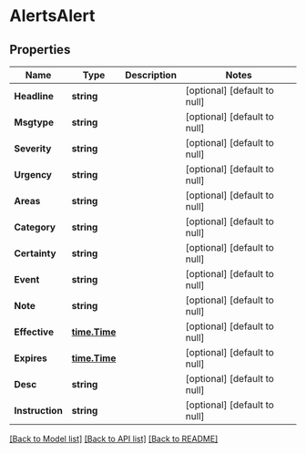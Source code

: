 # AlertsAlert

## Properties
Name | Type | Description | Notes
------------ | ------------- | ------------- | -------------
**Headline** | **string** |  | [optional] [default to null]
**Msgtype** | **string** |  | [optional] [default to null]
**Severity** | **string** |  | [optional] [default to null]
**Urgency** | **string** |  | [optional] [default to null]
**Areas** | **string** |  | [optional] [default to null]
**Category** | **string** |  | [optional] [default to null]
**Certainty** | **string** |  | [optional] [default to null]
**Event** | **string** |  | [optional] [default to null]
**Note** | **string** |  | [optional] [default to null]
**Effective** | [**time.Time**](time.Time.md) |  | [optional] [default to null]
**Expires** | [**time.Time**](time.Time.md) |  | [optional] [default to null]
**Desc** | **string** |  | [optional] [default to null]
**Instruction** | **string** |  | [optional] [default to null]

[[Back to Model list]](../README.md#documentation-for-models) [[Back to API list]](../README.md#documentation-for-api-endpoints) [[Back to README]](../README.md)


